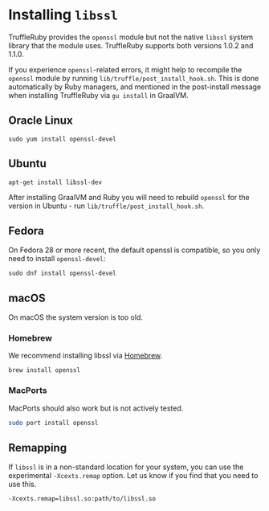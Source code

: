 # Installing `libssl`

TruffleRuby provides the `openssl` module but not the native `libssl` system
library that the module uses. TruffleRuby supports both versions 1.0.2 and 1.1.0.

If you experience `openssl`-related errors, it might help to recompile the
`openssl` module by running `lib/truffle/post_install_hook.sh`.
This is done automatically by Ruby managers, and mentioned in the post-install
message when installing TruffleRuby via `gu install` in GraalVM.

## Oracle Linux

```
sudo yum install openssl-devel
```

## Ubuntu

```
apt-get install libssl-dev
```

After installing GraalVM and Ruby you will need to rebuild `openssl` for the
version in Ubuntu - run `lib/truffle/post_install_hook.sh`.

## Fedora

On Fedora 28 or more recent, the default openssl is compatible, so you only need
to install `openssl-devel`:

```
sudo dnf install openssl-devel
```

## macOS

On macOS the system version is too old.

### Homebrew

We recommend installing libssl via [Homebrew](https://brew.sh).

```
brew install openssl
```

### MacPorts

MacPorts should also work but is not actively tested.

```bash
sudo port install openssl
```

## Remapping

If `libssl` is in a non-standard location for your system, you can use the
experimental `-Xcexts.remap` option. Let us know if you find that you need to
use this.

```
-Xcexts.remap=libssl.so:path/to/libssl.so
```
